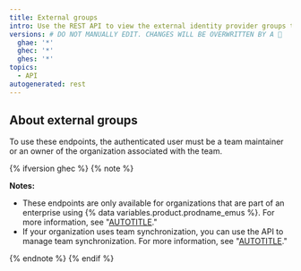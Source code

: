 ```yaml
---
title: External groups
intro: Use the REST API to view the external identity provider groups that are available to your organization and manage the connection between external groups and teams in your organization.
versions: # DO NOT MANUALLY EDIT. CHANGES WILL BE OVERWRITTEN BY A 🤖
  ghae: '*'
  ghec: '*'
  ghes: '*'
topics:
  - API
autogenerated: rest
---
```


## About external groups

To use these endpoints, the authenticated user must be a team maintainer or an owner of the organization associated with the team.

{% ifversion ghec %}
{% note %}

**Notes:**

- These endpoints are only available for organizations that are part of an enterprise using {% data variables.product.prodname_emus %}. For more information, see "[AUTOTITLE](/admin/identity-and-access-management/using-enterprise-managed-users-for-iam/about-enterprise-managed-users)."
- If your organization uses team synchronization, you can use the API to manage team synchronization. For more information, see "[AUTOTITLE](/rest/teams/team-sync)."

{% endnote %}
{% endif %}

<!-- Content after this section is automatically generated -->
